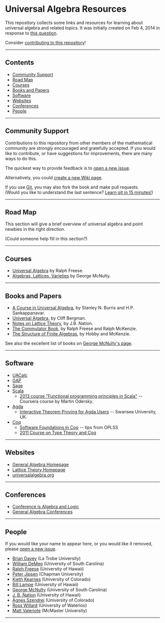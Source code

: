 Universal Algebra Resources
===========================
This repository collects some links and resources for learning about universal
algebra and related topics.  It was initially created on Feb 4, 2014 in response 
to [this question](http://math.stackexchange.com/questions/663823).

Consider [contributing to this repository](#community-support)!

----------------------------------------------------------------

Contents
--------
- [Community Support](#community-support)
- [Road Map](#road-map)
- [Courses](#courses)
- [Books and Papers](#books-and-papers)
- [Software](#software)
- [Websites](#websites)
- [Conferences](#conferences)
- [People](#people)

-----------------------------------------------------------------

Community Support
-----------------
Contributions to this repository from other members of the mathematical community 
are strongly encouraged and gratefully accepted. If you would like to contribute, 
or have suggestions for improvements, there are many ways to do this. 

The quickest way to provide feedback is to [open a new issue][].

Alternatively, you could [create a new Wiki page](https://github.com/UniversalAlgebra/UAResources/wiki/_new).

If you use [Git][], you may also fork the book and make pull requests.  
(Would you like to understand the last sentence? [Learn git in 15 minutes!][])

-----------------------------------------------------------------

Road Map
--------
This section will give a brief overview of universal algebra and point newbies in the right direction.  

(Could someone help fill in this section?)

-----------------------------------------------------------------

Courses
-------
+ [Universal Algebra](http://www.math.hawaii.edu/~ralph/Classes/619/) by Ralph Freese.
+ [Algebras, Lattices, Varieties](http://www.math.sc.edu/~mcnulty/alglatvar/index.html) by George McNulty.

-----------------------------------------------------------------

Books and Papers
----------------
+ [A Course in Universal Algebra](http://www.math.uwaterloo.ca/~snburris/htdocs/ualg.html), by Stanley N. Burris and H.P. Sankappanavar.    
+ [Universal Algebra](http://www.amazon.com/Universal-Algebra-Fundamentals-Selected-Mathematics/dp/1439851298/), by Cliff Bergman.  
+ [Notes on Lattice Theory](http://www.math.hawaii.edu/~jb/books.html), by J.B. Nation.
+ [The Commutator Book](http://math.hawaii.edu/~ralph/Commutator/), by Ralph Freese and Ralph McKenzie.   
+ [The Structure of Finite Algebras](http://www.math.hawaii.edu/~ralph/Classes/619/HobbyMcKenzie-FiniteAlgebras.pdf), by Hobby and McKenzie.

See also the excellent list of books on [George McNulty's page](http://www.math.sc.edu/~mcnulty/alglatvar/index.html).

-----------------------------------------------------------------

Software
--------
+ [UACalc](http://www.uacalc.org/)  
+ [GAP](http://www.gap-system.org)  
+ [Sage](http://www.sagemath.org)  
+ [Scala][]  
    - [2013 course "Functional programming principles in Scala"][] -- Coursera course by Martin Odersky.
+ [Agda][]  
    - [Interactive Theorem Proving for Agda Users][] -- Swansea University, UK.  
+ [Coq][]  
	- [Software Foundations in Coq][] -- tips from OPLSS
    - [2011 Course on Type Theory and Coq][]

-----------------------------------------------------------------

Websites
--------
+ [General Algebra Homepage](http://spot.colorado.edu/~kearnes/ua.html)  
+ [Lattice Theory Homepage](http://math.hawaii.edu/LatThy/)  
+ [universalalgebra.org](http://universalalgebra.org)  

-----------------------------------------------------------------

Conferences
-----------
+ [Conference is Algebra and Logic](https://github.com/UniversalAlgebra/Conferences)  
+ [General Algebra Conferences](http://spot.colorado.edu/~kearnes/conf.html)

-----------------------------------------------------------------

People
------
If you would like your name to appear here, or you would like it removed, please [open a new issue][].

+ [Brian Davey](http://briandavey.ltumathstats.com/) (La Trobe University)  
+ [William DeMeo](http://williamdemeo.org) (University of South Carolina)  
+ [Ralph Freese](http://math.hawaii.edu/~ralph/) (University of Hawaii)  
+ [Peter Jipsen](http://www1.chapman.edu/~jipsen/) (Chapman University)  
+ [Kieth Kearnes](http://spot.colorado.edu/~kearnes/) (University of Colorado)  
+ [Bill Lampe](http://math.hawaii.edu/~bill/) (University of Hawaii)  
+ [George McNulty](http://www.math.sc.edu/~mcnulty/) (University of South Carolina)  
+ [J. B. Nation](http://math.hawaii.edu/~jb/) (University of Hawaii)   
+ [Ágnes Szendrei](http://spot.colorado.edu/~szendrei/) (University of Colorado)  
+ [Ross Willard](http://www.math.uwaterloo.ca/~rdwillar/) (University of Waterloo)  
+ [Matt Valeriote](http://ms.mcmaster.ca/~matt/) (McMaster University)  



-----------------------------------------------------------------




[LaTeX]: http://en.wikipedia.org/wiki/LaTeX
[GitHub]: http://en.wikipedia.org/wiki/Github
[Git]: http://en.wikipedia.org/wiki/Git_(software)
[Sage]: http://en.wikipedia.org/wiki/Sage_(mathematics_software)
[Fork]: https://help.github.com/articles/fork-a-repo
[Clone]: http://git-scm.com/book/en/Git-Basics-Getting-a-Git-Repository#Cloning-an-Existing-Repository
[pull request]: https://help.github.com/articles/using-pull-requests
[Set up Git]: https://help.github.com/articles/set-up-git
[Commit]: http://rogerdudler.github.io/git-guide/
[Git Help]: https://help.github.com/articles
[The basics of Git in 15 minutes]: http://try.github.io/levels/1/challenges/1
[Learn Git in 15 minutes]: http://try.github.io/levels/1/challenges/1
[15 minute tutorial]: http://try.github.io/levels/1/challenges/1
[A Beginner's Guide to LaTeX]: http://www.cs.princeton.edu/courses/archive/spr10/cos433/Latex/latex-guide.pdf
[LaTeX Guide]: http://en.wikibooks.org/wiki/LaTeX
[Git--the simple guide]: http://rogerdudler.github.io/git-guide/
[GitHub help pages]: https://help.github.com/
[the main reason Git was created]: http://youtu.be/4XpnKHJAok8
[Learn git in 15 minutes!]: http://try.github.io/levels/1/challenges/1
[15 Git minute tutorial]: http://try.github.io/levels/1/challenges/1
[the fa&ccedil;ade]: http://williamdemeo.github.io/LinearAlgebra
[Push]: https://help.github.com/articles/create-a-repo#step-3-push-your-commit
[push]: https://help.github.com/articles/create-a-repo#step-3-push-your-commit
[Scala]: http://www.scala-lang.org/
[Agda]: http://wiki.portal.chalmers.se/agda/pmwiki.php?n=Main.HomePage
[Coq]: http://coq.inria.fr/
[Interactive Theorem Proving for Agda Users]: http://www.cs.swan.ac.uk/~csetzer/lectures/intertheo/07/interactiveTheoremProvingForAgdaUsers.html
[2013 course "Functional programming principles in Scala"]: https://www.coursera.org/course/progfun
[Software Foundations in Coq]: http://web.cecs.pdx.edu/~apt/coq_hints.html
[2011 Course on Type Theory and Coq]: http://www.cs.ru.nl/~freek/courses/tt-2011/
[open a new issue]: https://github.com/UniversalAlgebra/UAResources/issues/new
